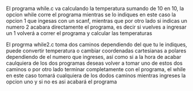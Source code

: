 El programa while.c va calculando la temperatura sumando de 10 en 10, la opcion while corre el programa mientras se lo indiques en este caso la opcion 1 que ingesas con un scanf, mientras que por otro lado si indicas un numero 2 acabara directamente el programa, es decir si vuelves a ingresar un 1 volverá a correr el programa y calcular las temperaturas

El progrma while2.c toma dos caminos dependiendo del que tu le indiques, puede convertir temperatura o cambiar coordenadas cartesianas a polares dependiendo de el numero que ingreses, así como si a la hora de acabar caulquiera de los dos programas deseas volver a tomar uno de estos dos caminos o por otro lado terminar completamente con el programa, el while en este caso tomará cualquiera de los dodos caminos mientras ingreses la opcion uno y si no es asi acabará el programa
